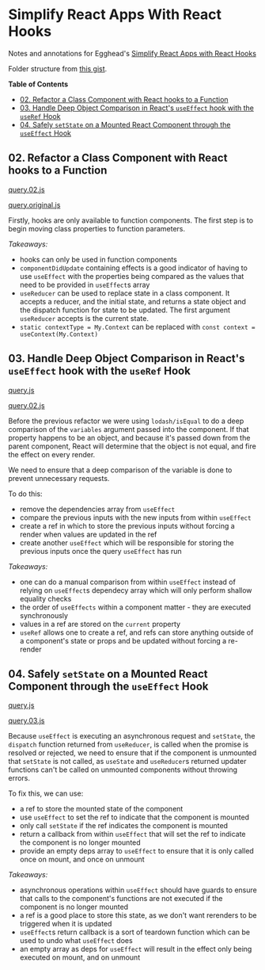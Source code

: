 # Simplify React Apps With React Hooks

Notes and annotations for Egghead's [Simplify React Apps with React Hooks](https://egghead.io/courses/simplify-react-apps-with-react-hooks)

Folder structure from [this gist](https://gist.github.com/ryanflorence/daafb1e3cb8ad740b346).

<!-- START doctoc generated TOC please keep comment here to allow auto update -->
<!-- DON'T EDIT THIS SECTION, INSTEAD RE-RUN doctoc TO UPDATE -->
**Table of Contents**

- [02. Refactor a Class Component with React hooks to a Function](#02-refactor-a-class-component-with-react-hooks-to-a-function)
- [03. Handle Deep Object Comparison in React's `useEffect` hook with the `useRef` Hook](#03-handle-deep-object-comparison-in-reacts-useeffect-hook-with-the-useref-hook)
- [04. Safely `setState` on a Mounted React Component through the `useEffect` Hook](#04-safely-setstate-on-a-mounted-react-component-through-the-useeffect-hook)

<!-- END doctoc generated TOC please keep comment here to allow auto update -->

## 02. Refactor a Class Component with React hooks to a Function

[query.02.js](./src/screens/user/components/query.02.js)

[query.original.js](./src/screens/user/components/query.original.js)

Firstly, hooks are only available to function components. The first step is to
begin moving class properties to function parameters.

*Takeaways:*

- hooks can only be used in function components
- `componentDidUpdate` containing effects is a good indicator of having to use
    `useEffect` with the properties being compared as the values that need to be
    provided in `useEffect`s array
- `useReducer` can be used to replace state in a class component. It accepts a
    reducer, and the initial state, and returns a state object and the dispatch
    function for state to be updated. The first argument `useReducer` accepts is
    the current state.
- `static contextType = My.Context` can be replaced with `const context = useContext(My.Context)`

## 03. Handle Deep Object Comparison in React's `useEffect` hook with the `useRef` Hook

[query.js](./src/screens/user/components/query.js)

[query.02.js](./src/screens/user/components/query.02.js)

Before the previous refactor we were using `lodash/isEqual` to do a deep
comparison of the `variables` argument passed into the component. If that
property happens to be an object, and because it's passed down from the parent
component, React will determine that the object is not equal, and fire the
effect on every render.

We need to ensure that a deep comparison of the variable is done to prevent
unnecessary requests.

To do this:

- remove the dependencies array from `useEffect`
- compare the previous inputs with the new inputs from within `useEffect`
- create a ref in which to store the previous inputs without forcing a render
    when values are updated in the ref
- create another `useEffect` which will be responsible for storing the previous
    inputs once the query `useEffect` has run

*Takeaways:*

- one can do a manual comparison from within `useEffect` instead of relying on
    `useEffect`s dependecy array which will only perform shallow equality checks
- the order of `useEffects` within a component matter - they are executed
    synchronously
- values in a ref are stored on the `current` property
- `useRef` allows one to create a ref, and refs can store anything outside of a
    component's state or props and be updated without forcing a re-render

## 04. Safely `setState` on a Mounted React Component through the `useEffect` Hook

[query.js](./src/screens/user/components/query.js)

[query.03.js](./src/screens/user/components/query.03.js)

Because `useEffect` is executing an asynchronous request and `setState`, the
`dispatch` function returned from `useReducer`, is called when the promise is
resolved or rejected, we need to ensure that if the component is unmounted that
`setState` is not called, as `useState` and `useReducer`s returned updater
functions can't be called on unmounted components without throwing errors.

To fix this, we can use:

- a ref to store the mounted state of the component
- use `useEffect` to set the ref to indicate that the component is mounted
- only call `setState` if the ref indicates the component is mounted
- return a callback from within `useEffect` that will set the ref to indicate
    the component is no longer mounted
- provide an empty deps array to `useEffect` to ensure that it is only called
    once on mount, and once on unmount

*Takeaways:*

- asynchronous operations within `useEffect` should have guards to ensure that
    calls to the component's functions are not executed if the component is no
    longer mounted
- a ref is a good place to store this state, as we don't want rerenders to be
    triggered when it is updated
- `useEffect`s return callback is a sort of teardown function which can be used
    to undo what `useEffect` does
- an empty array as deps for `useEffect` will result in the effect only being
    executed on mount, and on unmount

